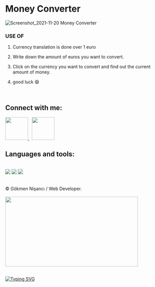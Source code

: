 # Money Converter

![Screenshot_2021-11-20 Money Converter](https://user-images.githubusercontent.com/91744618/142723567-0a361e6a-2682-4015-89d8-7a909e39a700.png)

<div id="useApp">
  
  <h3>USE OF </h3> 
  
   <ol>
    <li> <p>Currency translation is done over 1 euro</p> </li>
  <li> <p>Write down the amount of euros you want to convert.</p> </li>
  <li> <p> Click on the currency you want to convert and find out the current amount of money. </p></li>
  <li><p>good luck &#128516 </p></li>
         
  </ol>
  
  
</div><br>

<div id="contact">
 
<h2> Connect with me: </h2>
 
  <a href="https://linkedin.com/in/nisancigokmen"><img src="https://i.ya-webdesign.com/images/linkedin-logo-png-for-gmail-3.png" width="72x"> </a>  &nbsp;
   <a href="https://mail.google.com/mail/u/0/?fs=1&tf=cm&source=mailto&to=nisancigokmen@gmail.com"><img src="https://assets.webiconspng.com/uploads/2017/01/Mail-Amazing-PNG-Icon.png" width="72px"> </a> 
 
 </div>
 
 
 <div id="tools">
 <h2> Languages and tools:  </h2><br>
 
 <img src="https://camo.githubusercontent.com/d63d473e728e20a286d22bb2226a7bf45a2b9ac6c72c59c0e61e9730bfe4168c/68747470733a2f2f696d672e736869656c64732e696f2f62616467652f48544d4c352d4533344632363f7374796c653d666f722d7468652d6261646765266c6f676f3d68746d6c35266c6f676f436f6c6f723d7768697465">

 <img src="https://camo.githubusercontent.com/5ed492db9c79ad5990eda7dc80923377f0e7096b18a4d1e9b86c8987dc0e5aa5/68747470733a2f2f696d672e736869656c64732e696f2f62616467652f637373332532302d2532333135373242362e7376673f267374796c653d666f722d7468652d6261646765266c6f676f3d63737333266c6f676f436f6c6f723d7768697465">
 
 <img src="https://camo.githubusercontent.com/62d37abe760867620e0baea1066303719d630a82936837ba7bff6b0c754e3c9f/68747470733a2f2f696d672e736869656c64732e696f2f62616467652f6a6176617363726970742532302d2532333332333333302e7376673f267374796c653d666f722d7468652d6261646765266c6f676f3d6a617661736372697074266c6f676f436f6c6f723d253233463744463145">
 
 </div>
 
<br>
  
</div><br>
&copy; Gökmen Nişancı / Web Developer. <br><br>

<img src= "https://media2.giphy.com/media/ADgfsbHcS62Jy/giphy.gif?cid=ecf05e47kvhv0mfgvq6j0vzwnpox9t8ej4fvkbk425bqt2g0&rid=giphy.gif&ct=g" width="420" height ="220px">
  <br> <br>

[![Typing SVG](https://readme-typing-svg.herokuapp.com?color=%23FFFFFF&size=22&lines=Thanks+for+visiting)](https://git.io/typing-svg)
